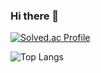 ### Hi there 👋

[![Solved.ac Profile](http://mazassumnida.wtf/api/generate_badge?boj=jyp1102)](https://solved.ac/profile/jyp1102)

![Top Langs](http://github-readme-stats.vercel.app/api/top-langs/?username=Hypersand&layout=compact&theme=merko)

<!--
**jny0/jny0** is a ✨ _special_ ✨ repository because its `README.md` (this file) appears on your GitHub profile.

Here are some ideas to get you started:

- 🔭 I’m currently working on ...
- 🌱 I’m currently learning ...
- 👯 I’m looking to collaborate on ...
- 🤔 I’m looking for help with ...
- 💬 Ask me about ...
- 📫 How to reach me: ...
- 😄 Pronouns: ...
- ⚡ Fun fact: ...
-->
